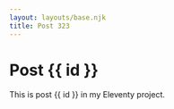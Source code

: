 ```yaml
---
layout: layouts/base.njk
title: Post 323
---
```


# Post {{ id }}

This is post {{ id }} in my Eleventy project.
